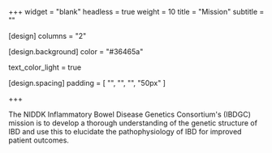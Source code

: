 +++
widget = "blank"
headless = true
weight = 10
title = "Mission"
subtitle = ""

[design]
columns = "2"

  [design.background]
  color = "#36465a"

  text_color_light = true

  [design.spacing]
  padding = [ "", "", "", "50px" ]

+++

The NIDDK Inflammatory Bowel Disease Genetics Consortium's (IBDGC) mission is to develop a thorough understanding of the genetic structure of IBD and use this to elucidate the pathophysiology of IBD for improved patient outcomes. 
